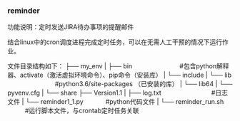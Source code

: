 ### reminder
功能说明：定时发送JIRA待办事项的提醒邮件

结合linux中的cron调度进程完成定时任务，可以在无需人工干预的情况下运行作业。

文件目录结构如下：
├── my_env 
|   ├── bin &emsp;&emsp;&emsp;&emsp;&emsp;&emsp;&emsp; #包含python解释器、activate（激活虚拟环境命令）、pip命令（安装库）
|   └── include
|   └── lib  &emsp;&emsp;&emsp;&emsp;&emsp;&emsp;&emsp;&nbsp; #python3.6/site-packages （已安装的库）
|   └── lib64
|   └── pyvenv.cfg
|   └── share
├── Version1.1
|   ├── log.txt&emsp;&emsp;&emsp;&emsp;&emsp;&emsp;&emsp;&emsp;#日志文件
|   └── reminder1_1.py  &emsp;&emsp;&emsp; #python代码文件
|   └── reminder_run.sh  &emsp;&emsp;&ensp; #运行脚本文件，与crontab定时任务关联


